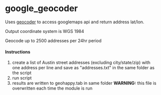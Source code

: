 # google_geocoder
Uses [geocoder](https://pypi.python.org/pypi/geocoder) to access googlemaps api and return address lat/lon. 

Output coordinate system is WGS 1984

Geocode up to 2500 addresses per 24hr period

#### Instructions
1. create a list of Austin street addresses (excluding city/state/zip) with one address per line and save as "addresses.txt" in the same folder as the script
2. run script
3. results are written to geohappy.tab in same folder **WARNING:** this file is overwritten each time the module is run
